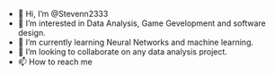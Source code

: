 - 👋 Hi, I’m @Stevenn2333
- 👀 I’m interested in Data Analysis, Game Gevelopment and software design.
- 🌱 I’m currently learning Neural Networks and machine learning.
- 💞️ I’m looking to collaborate on any data analysis project.
- 📫 How to reach me 

<!---
Stevenn2333/Stevenn2333 is a ✨ special ✨ repository because its `README.md` (this file) appears on your GitHub profile.
You can click the Preview link to take a look at your changes.
--->
